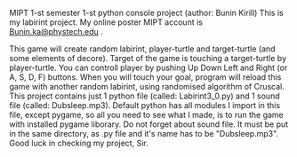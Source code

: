 MIPT 1-st semester 1-st python console project (author: Bunin Kirill) This is my labirint project. My online poster MIPT account is Bunin.ka@phystech.edu .

This game will create random labirint, player-turtle and target-turtle (and some elements of decore). Target of the game is touching a target-turtle by player-turtle. You can controll player by pushing Up Down Left and Right (or A, S, D, F) buttons. When you will touch your goal, program will reload this game with another random labirint, using randomised algorithm of Cruscal.
This project contains just 1 python file (called: Labirint3_0.py) and 1 sound file (called: Dubsleep.mp3). Default python has all modules I import in this file, except pygame, so all you need to see what I made, is to run the game with installed pygame liborary. Do not forget about sound file. It must be put in the same directory, as .py file and it's name has to be "Dubsleep.mp3".
Good luck in checking my project, Sir.
